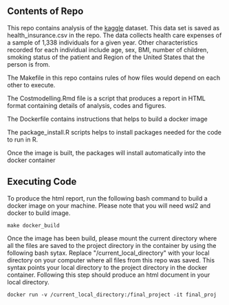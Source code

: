 ## Contents of Repo
This repo contains analysis of the [kaggle](https://www.kaggle.com/raghupalem/insurance-charges) dataset. This data set is saved as health_insurance.csv in the repo.  The data collects health care expenses of a sample of 1,338 individuals for a given year. Other characteristics recorded for each individual include age, sex, BMI, number of children, smoking status of the patient and Region of the United States that the person is from. 

The Makefile in this repo contains rules of how files would depend on each other to execute. 

The Costmodelling.Rmd file is a script that produces a report in HTML format containing details of analysis, codes and figures.

The Dockerfile contains instructions that helps to build a docker image

The package_install.R scripts helps to install packages needed for the code to run in R. 

Once the image is built, the packages will install automatically into the docker container


## Executing Code
To produce the html report, run the following bash command to build a docker image on your machine. Please note that you will need wsl2 and docker to build image.

```
make docker_build
```

Once the image has been build, please mount the current directory where all the files are saved to the project directory in the container by using the following bash sytax. Replace "/current_local_directory" with your local directory on your computer where all files from this repo was saved. This syntax points your local directory to the project directory in the docker container. Following this step should produce an html document in your local directory.

```
docker run -v /current_local_directory:/final_project -it final_proj
```
